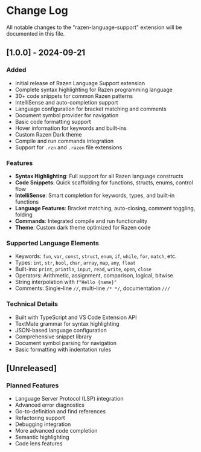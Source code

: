 # Change Log

All notable changes to the "razen-language-support" extension will be documented in this file.

## [1.0.0] - 2024-09-21

### Added
- Initial release of Razen Language Support extension
- Complete syntax highlighting for Razen programming language
- 30+ code snippets for common Razen patterns
- IntelliSense and auto-completion support
- Language configuration for bracket matching and comments
- Document symbol provider for navigation
- Basic code formatting support
- Hover information for keywords and built-ins
- Custom Razen Dark theme
- Compile and run commands integration
- Support for `.rzn` and `.razen` file extensions

### Features
- **Syntax Highlighting**: Full support for all Razen language constructs
- **Code Snippets**: Quick scaffolding for functions, structs, enums, control flow
- **IntelliSense**: Smart completion for keywords, types, and built-in functions
- **Language Features**: Bracket matching, auto-closing, comment toggling, folding
- **Commands**: Integrated compile and run functionality
- **Theme**: Custom dark theme optimized for Razen code

### Supported Language Elements
- Keywords: `fun`, `var`, `const`, `struct`, `enum`, `if`, `while`, `for`, `match`, etc.
- Types: `int`, `str`, `bool`, `char`, `array`, `map`, `any`, `float`
- Built-ins: `print`, `println`, `input`, `read`, `write`, `open`, `close`
- Operators: Arithmetic, assignment, comparison, logical, bitwise
- String interpolation with `f"Hello {name}"`
- Comments: Single-line `//`, multi-line `/* */`, documentation `///`

### Technical Details
- Built with TypeScript and VS Code Extension API
- TextMate grammar for syntax highlighting
- JSON-based language configuration
- Comprehensive snippet library
- Document symbol parsing for navigation
- Basic formatting with indentation rules

## [Unreleased]

### Planned Features
- Language Server Protocol (LSP) integration
- Advanced error diagnostics
- Go-to-definition and find references
- Refactoring support
- Debugging integration
- More advanced code completion
- Semantic highlighting
- Code lens features
